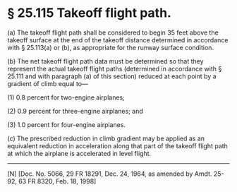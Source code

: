 # § 25.115   Takeoff flight path.

(a) The takeoff flight path shall be considered to begin 35 feet above the takeoff surface at the end of the takeoff distance determined in accordance with § 25.113(a) or (b), as appropriate for the runway surface condition.


(b) The net takeoff flight path data must be determined so that they represent the actual takeoff flight paths (determined in accordance with § 25.111 and with paragraph (a) of this section) reduced at each point by a gradient of climb equal to—


(1) 0.8 percent for two-engine airplanes; 


(2) 0.9 percent for three-engine airplanes; and 


(3) 1.0 percent for four-engine airplanes. 


(c) The prescribed reduction in climb gradient may be applied as an equivalent reduction in acceleration along that part of the takeoff flight path at which the airplane is accelerated in level flight. 



---

[N] [Doc. No. 5066, 29 FR 18291, Dec. 24, 1964, as amended by Amdt. 25-92, 63 FR 8320, Feb. 18, 1998]




